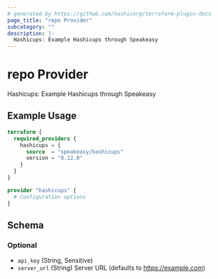 ```yaml
---
# generated by https://github.com/hashicorp/terraform-plugin-docs
page_title: "repo Provider"
subcategory: ""
description: |-
  Hashicups: Example Hashicups through Speakeasy
---
```


# repo Provider

Hashicups: Example Hashicups through Speakeasy

## Example Usage

```terraform
terraform {
  required_providers {
    hashicups = {
      source  = "speakeasy/hashicups"
      version = "0.12.0"
    }
  }
}

provider "hashicups" {
  # Configuration options
}
```

<!-- schema generated by tfplugindocs -->
## Schema

### Optional

- `api_key` (String, Sensitive)
- `server_url` (String) Server URL (defaults to https://example.com)
